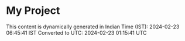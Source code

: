 # My Project

This content is dynamically generated in Indian Time (IST): 2024-02-23 06:45:41 IST
Converted to UTC: 2024-02-23 01:15:41 UTC
